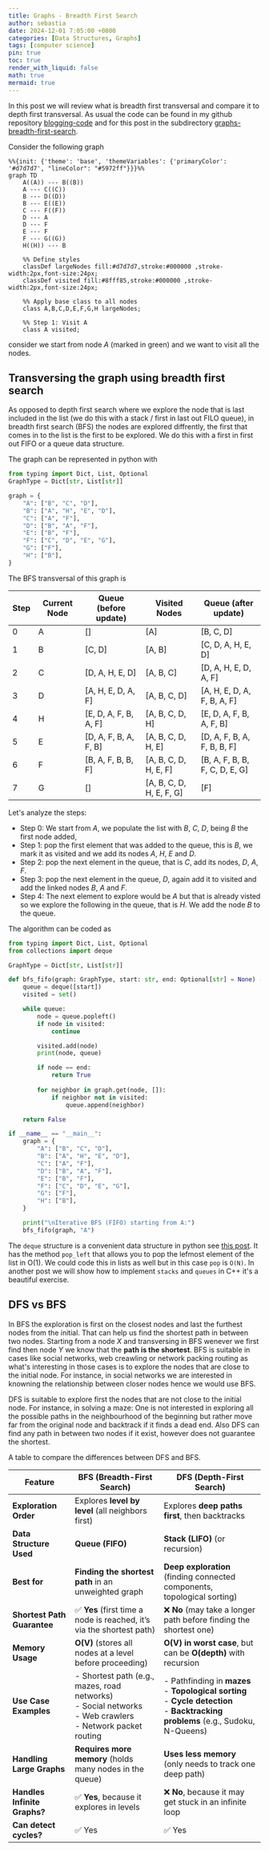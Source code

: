 ```yaml
---
title: Graphs - Breadth First Search
author: sebastia
date: 2024-12-01 7:05:00 +0800
categories: [Data Structures, Graphs]
tags: [computer science]
pin: true
toc: true
render_with_liquid: false
math: true
mermaid: true
---
```


In this post we will review what is breadth first transversal and compare it to depth first transversal. As usual the code can be found in my github repository [blogging-code](https://github.com/SebastiaAgramunt/blogging-code) and for this post in the subdirectory [graphs-breadth-first-search](https://github.com/SebastiaAgramunt/blogging-code/tree/main/graphs-breadth-first-search).

Consider the following graph

```mermaid
%%{init: {'theme': 'base', 'themeVariables': {'primaryColor': '#d7d7d7', "lineColor": "#5972ff"}}}%%
graph TD
    A((A)) --- B((B))
    A --- C((C))
    B --- D((D))
    B --- E((E))
    C --- F((F))
    D --- A
    D --- F
    E --- F
    F --- G((G))
    H((H)) --- B

    %% Define styles
    classDef largeNodes fill:#d7d7d7,stroke:#000000 ,stroke-width:2px,font-size:24px;
    classDef visited fill:#8fff85,stroke:#000000 ,stroke-width:2px,font-size:24px;

    %% Apply base class to all nodes
    class A,B,C,D,E,F,G,H largeNodes;

    %% Step 1: Visit A
    class A visited;
```
consider we start from node $A$ (marked in green) and we want to visit all the nodes.

## Transversing the graph using breadth first search

As opposed to depth first search where we explore the node that is last included in the list (we do this with a stack / first in last out FILO queue), in breadth first search (BFS) the nodes are explored diffrently, the first that comes in to the list is the first to be explored. We do this with a first in first out FIFO or a queue data structure. 

The graph can be represented in python with

```python
from typing import Dict, List, Optional
GraphType = Dict[str, List[str]]

graph = {
    "A": ["B", "C", "D"],
    "B": ["A", "H", "E", "D"],
    "C": ["A", "F"],
    "D": ["B", "A", "F"],
    "E": ["B", "F"],
    "F": ["C", "D", "E", "G"],
    "G": ["F"],
    "H": ["B"],
}
```

The BFS transversal of this graph is

| **Step** | **Current Node** | **Queue (before update)** | **Visited Nodes**       | **Queue (after update)** |
|---------|---------------|------------------------|--------------------------|-----------------------------------|
| 0       | A             | []                     | [A]                      | [B, C, D]                         |
| 1       | B             | [C, D]                 | [A, B]                   | [C, D, A, H, E, D]                |
| 2       | C             | [D, A, H, E, D]        | [A, B, C]                | [D, A, H, E, D, A, F]             |
| 3       | D             | [A, H, E, D, A, F]     | [A, B, C, D]             | [A, H, E, D, A, F, B, A, F]       |
| 4       | H             | [E, D, A, F, B, A, F]  | [A, B, C, D, H]          | [E, D, A, F, B, A, F, B]          |
| 5       | E             | [D, A, F, B, A, F, B]  | [A, B, C, D, H, E]       | [D, A, F, B, A, F, B, B, F]       |
| 6       | F             | [B, A, F, B, B, F]     | [A, B, C, D, H, E, F]    | [B, A, F, B, B, F, C, D, E, G]    |
| 7       | G             | []                     | [A, B, C, D, H, E, F, G] | [F]                               |

Let's analyze the steps:

- Step 0: We start from $A$, we populate the list with $B$, $C$, $D$, being $B$ the first node added,
- Step 1: pop the first element that was added to the queue, this is $B$, we mark it as visited and we add its nodes $A$, $H$, $E$ and $D$.
- Step 2: pop the next element in the queue, that is $C$, add its nodes, $D$, $A$, $F$.
- Step 3: pop the next element in the queue, $D$, again add it to visited and add the linked nodes $B$, $A$ and $F$.
- Step 4: The next element to explore would be $A$ but that is already visted so we explore the following in the queue, that is $H$. We add the node $B$ to the queue.

The algorithm can be coded as

```python
from typing import Dict, List, Optional
from collections import deque

GraphType = Dict[str, List[str]]

def bfs_fifo(graph: GraphType, start: str, end: Optional[str] = None) -> bool:
    queue = deque([start])
    visited = set()

    while queue:
        node = queue.popleft()
        if node in visited:
            continue

        visited.add(node)
        print(node, queue)

        if node == end:
            return True
        
        for neighbor in graph.get(node, []):  
            if neighbor not in visited:
                queue.append(neighbor)

    return False

if __name__ == "__main__":
    graph = {
        "A": ["B", "C", "D"],
        "B": ["A", "H", "E", "D"],
        "C": ["A", "F"],
        "D": ["B", "A", "F"],
        "E": ["B", "F"],
        "F": ["C", "D", "E", "G"],
        "G": ["F"],
        "H": ["B"],
    }

    print("\nIterative BFS (FIFO) starting from A:")
    bfs_fifo(graph, "A")
```

The `deque` structure is a convenient data structure in python see [this post](https://www.geeksforgeeks.org/deque-in-python/). It has the method `pop_left` that allows you to pop the lefmost element of the list in O(1). We could code this in lists as well but in this case `pop` is `O(N)`. In another post we will show how to implement `stacks` and `queues` in C++ it's a beautiful exercise.

## DFS vs BFS

In BFS the exploration is first on the closest nodes and last the furthest nodes from the initial. That can help us find the shortest path in between two nodes. Starting from a node $X$ and transversing in BFS wenever we first find then node $Y$ we know that the **path is the shortest**. BFS is suitable in cases like social networks, web creawling or network packing routing as what's interesting in those cases is to explore the nodes that are close to the initial node. For instance, in social networks we are interested in knowning the relationship between closer nodes hence we would use BFS.

DFS is suitable to explore first the nodes that are not close to the initial node. For instance, in solving a maze: One is not interested in exploring all the possible paths in the neighbourhood of the beginning but rather move far from the original node and backtrack if it finds a dead end. Also DFS can find any path in between two nodes if it exist, however does not guarantee the shortest.

A table to compare the differences between DFS and BFS.

| **Feature**              | **BFS (Breadth-First Search)**          | **DFS (Depth-First Search)**         |
|-------------------------|---------------------------------|---------------------------------|
| **Exploration Order**   | Explores **level by level** (all neighbors first) | Explores **deep paths first**, then backtracks |
| **Data Structure Used** | **Queue (FIFO)** | **Stack (LIFO)** (or recursion) |
| **Best for**            | **Finding the shortest path** in an unweighted graph | **Deep exploration** (finding connected components, topological sorting) |
| **Shortest Path Guarantee** | ✅ **Yes** (first time a node is reached, it’s via the shortest path) | ❌ **No** (may take a longer path before finding the shortest one) |
| **Memory Usage**        | **O(V)** (stores all nodes at a level before proceeding) | **O(V) in worst case**, but can be **O(depth)** with recursion |
| **Use Case Examples**   | - Shortest path (e.g., mazes, road networks)  <br> - Social networks <br> - Web crawlers <br> - Network packet routing | - Pathfinding in **mazes** <br> - **Topological sorting** <br> - **Cycle detection** <br> - **Backtracking problems** (e.g., Sudoku, N-Queens) |
| **Handling Large Graphs** | **Requires more memory** (holds many nodes in the queue) | **Uses less memory** (only needs to track one deep path) |
| **Handles Infinite Graphs?** | ✅ **Yes**, because it explores in levels | ❌ **No**, because it may get stuck in an infinite loop |
| **Can detect cycles?** | ✅ Yes | ✅ Yes |

